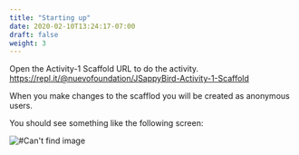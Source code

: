 ```yaml
---
title: "Starting up"
date: 2020-02-10T13:24:17-07:00
draft: false
weight: 3
---
```



Open the Activity-1 Scaffold URL to do the activity.
https://repl.it/@nuevofoundation/JSappyBird-Activity-1-Scaffold

When you make changes to the scafflod you will be created as anonymous users.

You should see something like the following screen:

![#Can't find image](../../img/replactivity1.png)
